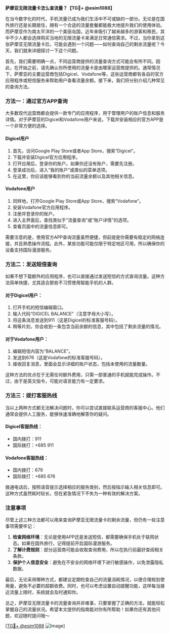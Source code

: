 **萨摩亚无限流量卡怎么查流量？【TG💪+ @esim1088】**

在当今数字化的时代，手机流量已成为我们生活中不可或缺的一部分。无论是在国外旅行还是长期居住，拥有一个合适的流量套餐都能极大地提升我们的使用体验。而萨摩亚作为南太平洋的一个美丽岛国，近年来吸引了越来越多的游客和移民，其中不少人都会选择购买当地的无限流量卡来满足日常通信需求。不过，当你拿到这张萨摩亚无限流量卡后，可能会遇到一个问题——如何查询自己的剩余流量呢？今天，我们就来详细探讨一下这个问题。

首先，我们需要明确一点，不同运营商提供的流量查询方式可能会有所不同。因此，在开始之前，请先确认你所使用的流量卡是由哪家运营商提供的。通常情况下，萨摩亚的主要运营商包括Digicel、Vodafone等，这些运营商都有各自的官方应用程序或短信服务来帮助用户查看流量余额。接下来，我们将分别介绍几种常见的查询方法。

### 方法一：通过官方APP查询

大多数现代运营商都会提供一款专门的应用程序，用于管理用户的账户信息和服务详情。对于萨摩亚的Digicel和Vodafone用户来说，下载并安装相应的官方APP是一个非常方便的选择。

#### Digicel用户
1. 首先，访问Google Play Store或者App Store，搜索“Digicel”。
2. 下载并安装Digicel官方应用程序。
3. 打开应用后，登录你的账户。如果你还没有账户，需要先注册。
4. 登录成功后，进入“我的账户”或类似的菜单选项。
5. 在这里，你应该能够看到你的当前流量余额以及其他相关信息。

#### Vodafone用户
1. 同样地，打开Google Play Store或App Store，搜索“Vodafone”。
2. 安装Vodafone官方应用程序。
3. 注册并登录你的账户。
4. 进入主界面后，查找类似于“流量查询”或“账户详情”的选项。
5. 查看页面中的流量信息即可。

需要注意的是，使用官方APP查询流量虽然便捷，但前提是你需要有稳定的网络连接，并且熟悉操作流程。此外，某些功能可能仅限于特定地区可用，所以确保你的设备支持国际漫游服务。

### 方法二：发送短信查询

如果不想下载额外的应用程序，也可以直接通过发送短信的方式查询流量。这种方法简单快捷，尤其适合那些不习惯使用智能手机的人群。

#### 对于Digicel用户：
1. 打开手机的短信编辑窗口。
2. 输入代码“DIGICEL BALANCE”（注意字母大小写）。
3. 将这条消息发送到911（这是Digicel的标准客服号码）。
4. 稍等片刻，你会收到一条包含当前余额的信息，其中包括了剩余流量的情况。

#### 对于Vodafone用户：
1. 编辑短信内容为“BALANCE”。
2. 发送到676（这是Vodafone的标准客服号码）。
3. 接收回复消息，里面会显示详细的账户状态，包括未使用的流量数量。

这种方法的优点在于无需任何额外费用，只需一部普通的手机就能完成操作。不过，由于是英文指令，可能对语言能力有一定要求。

### 方法三：拨打客服热线

当以上两种方式都无法解决问题时，你可以尝试直接联系运营商的客服中心。他们通常会提供人工服务，能够快速准确地解答你的疑问。

#### Digicel客服热线：
- 国内拨打：911
- 国际拨打：+685 911

#### Vodafone客服热线：
- 国内拨打：676
- 国际拨打：+685 676

拨通电话后，按照语音提示选择相应的服务类别，然后按指示输入相关信息即可。这种方式虽然耗时较长，但在紧急情况下不失为一种有效的解决方案。

### 注意事项

尽管上述三种方法都可以用来查询萨摩亚无限流量卡的剩余流量，但仍有一些注意事项需要牢记：

1. **检查网络环境**：无论是使用APP还是发送短信，都需要确保手机处于联网状态。如果在国外旅行，记得提前开启国际漫游服务。
2. **了解计费规则**：部分运营商可能会收取查询费用，所以在执行前最好查阅相关条款。
3. **保护个人信息安全**：避免在不安全的网络环境下进行敏感操作，以免泄露隐私数据。

最后，无论采用哪种方式，都建议定期检查自己的流量消耗情况，以便合理规划使用量，避免不必要的超额收费。同时，也可以考虑设置自动提醒功能，这样每当接近流量上限时，系统就会及时通知你。

总之，萨摩亚无限流量卡的流量查询并非难事，只要掌握了正确的方法，就能轻松掌握自己的流量状况。希望本文提供的指南能对你有所帮助！如果你还有其他问题，欢迎随时提问哦～

[[TG💪+ @esim1088](https://t.me/s/esim1088) ![Image](https://i.postimg.cc/4NQfJmqS/Snipaste-2025-05-13-00-14-12.png)]